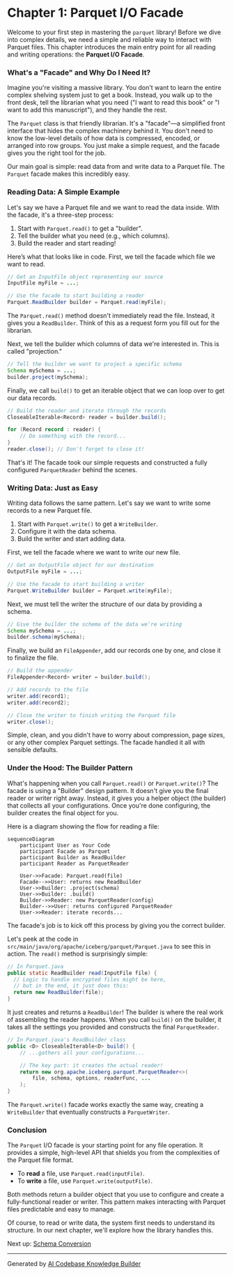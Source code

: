 # Chapter 1: Parquet I/O Facade

Welcome to your first step in mastering the `parquet` library! Before we dive into complex details, we need a simple and reliable way to interact with Parquet files. This chapter introduces the main entry point for all reading and writing operations: the **Parquet I/O Facade**.

### What's a "Facade" and Why Do I Need It?

Imagine you're visiting a massive library. You don't want to learn the entire complex shelving system just to get a book. Instead, you walk up to the front desk, tell the librarian what you need ("I want to read this book" or "I want to add this manuscript"), and they handle the rest.

The `Parquet` class is that friendly librarian. It's a "facade"—a simplified front interface that hides the complex machinery behind it. You don't need to know the low-level details of how data is compressed, encoded, or arranged into row groups. You just make a simple request, and the facade gives you the right tool for the job.

Our main goal is simple: read data from and write data to a Parquet file. The `Parquet` facade makes this incredibly easy.

### Reading Data: A Simple Example

Let's say we have a Parquet file and we want to read the data inside. With the facade, it's a three-step process:

1.  Start with `Parquet.read()` to get a "builder".
2.  Tell the builder what you need (e.g., which columns).
3.  Build the reader and start reading!

Here’s what that looks like in code. First, we tell the facade which file we want to read.

```java
// Get an InputFile object representing our source
InputFile myFile = ...;

// Use the facade to start building a reader
Parquet.ReadBuilder builder = Parquet.read(myFile);
```

The `Parquet.read()` method doesn't immediately read the file. Instead, it gives you a `ReadBuilder`. Think of this as a request form you fill out for the librarian.

Next, we tell the builder which columns of data we're interested in. This is called "projection."

```java
// Tell the builder we want to project a specific schema
Schema mySchema = ...;
builder.project(mySchema);
```

Finally, we call `build()` to get an iterable object that we can loop over to get our data records.

```java
// Build the reader and iterate through the records
CloseableIterable<Record> reader = builder.build();

for (Record record : reader) {
    // Do something with the record...
}
reader.close(); // Don't forget to close it!
```

That's it! The facade took our simple requests and constructed a fully configured `ParquetReader` behind the scenes.

### Writing Data: Just as Easy

Writing data follows the same pattern. Let's say we want to write some records to a new Parquet file.

1.  Start with `Parquet.write()` to get a `WriteBuilder`.
2.  Configure it with the data schema.
3.  Build the writer and start adding data.

First, we tell the facade where we want to write our new file.

```java
// Get an OutputFile object for our destination
OutputFile myFile = ...;

// Use the facade to start building a writer
Parquet.WriteBuilder builder = Parquet.write(myFile);
```

Next, we must tell the writer the structure of our data by providing a schema.

```java
// Give the builder the schema of the data we're writing
Schema mySchema = ...;
builder.schema(mySchema);
```

Finally, we build an `FileAppender`, add our records one by one, and close it to finalize the file.

```java
// Build the appender
FileAppender<Record> writer = builder.build();

// Add records to the file
writer.add(record1);
writer.add(record2);

// Close the writer to finish writing the Parquet file
writer.close();
```

Simple, clean, and you didn't have to worry about compression, page sizes, or any other complex Parquet settings. The facade handled it all with sensible defaults.

### Under the Hood: The Builder Pattern

What's happening when you call `Parquet.read()` or `Parquet.write()`? The facade is using a "Builder" design pattern. It doesn't give you the final reader or writer right away. Instead, it gives you a helper object (the builder) that collects all your configurations. Once you're done configuring, the builder creates the final object for you.

Here is a diagram showing the flow for reading a file:

```mermaid
sequenceDiagram
    participant User as Your Code
    participant Facade as Parquet
    participant Builder as ReadBuilder
    participant Reader as ParquetReader

    User->>Facade: Parquet.read(file)
    Facade-->>User: returns new ReadBuilder
    User->>Builder: .project(schema)
    User->>Builder: .build()
    Builder->>Reader: new ParquetReader(config)
    Builder-->>User: returns configured ParquetReader
    User->>Reader: iterate records...
```

The facade's job is to kick off this process by giving you the correct builder.

Let's peek at the code in `src/main/java/org/apache/iceberg/parquet/Parquet.java` to see this in action. The `read()` method is surprisingly simple:

```java
// In Parquet.java
public static ReadBuilder read(InputFile file) {
  // Logic to handle encrypted files might be here,
  // but in the end, it just does this:
  return new ReadBuilder(file);
}
```

It just creates and returns a `ReadBuilder`! The builder is where the real work of assembling the reader happens. When you call `build()` on the builder, it takes all the settings you provided and constructs the final `ParquetReader`.

```java
// In Parquet.java's ReadBuilder class
public <D> CloseableIterable<D> build() {
    // ...gathers all your configurations...

    // The key part: it creates the actual reader!
    return new org.apache.iceberg.parquet.ParquetReader<>(
        file, schema, options, readerFunc, ...
    );
}
```

The `Parquet.write()` facade works exactly the same way, creating a `WriteBuilder` that eventually constructs a `ParquetWriter`.

### Conclusion

The `Parquet` I/O facade is your starting point for any file operation. It provides a simple, high-level API that shields you from the complexities of the Parquet file format.

-   To **read** a file, use `Parquet.read(inputFile)`.
-   To **write** a file, use `Parquet.write(outputFile)`.

Both methods return a builder object that you use to configure and create a fully-functional reader or writer. This pattern makes interacting with Parquet files predictable and easy to manage.

Of course, to read or write data, the system first needs to understand its structure. In our next chapter, we'll explore how the library handles this.

Next up: [Schema Conversion](02_schema_conversion_.md)

---

Generated by [AI Codebase Knowledge Builder](https://github.com/The-Pocket/Tutorial-Codebase-Knowledge)